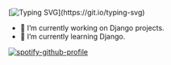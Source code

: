 [![Typing SVG](https://readme-typing-svg.herokuapp.com?color=238818&center=true&vCenter=true&lines=Hello+There;CSIT+Student;Learner;Nice+to+meet+you!!!)](https://git.io/typing-svg)


- 🔭 I’m currently working on Django projects.
- 🌱 I’m currently learning Django.


[![spotify-github-profile](https://spotify-github-profile.vercel.app/api/view?uid=q6gljumpjzkww7ep6aucwkvjg&cover_image=true&theme=default)](https://github.com/kittinan/spotify-github-profile)

